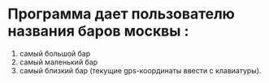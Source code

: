 # Программа дает пользователю названия баров москвы :
  1. самый большой бар
  2. самый маленький бар
  3. самый близкий бар (текущие gps-координаты ввести с клавиатуры).
